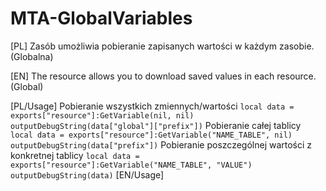 # MTA-GlobalVariables
[PL]
Zasób umożliwia pobieranie zapisanych wartości w każdym zasobie. (Globalna)

[EN]
The resource allows you to download saved values ​​in each resource. (Global)

[PL/Usage]
Pobieranie wszystkich zmiennych/wartości
```local data = exports["resource"]:GetVariable(nil, nil)```
```outputDebugString(data["global"]["prefix"])```
Pobieranie całej tablicy
```local data = exports["resource"]:GetVariable("NAME_TABLE", nil)```
```outputDebugString(data["prefix"])```
Pobieranie poszczególnej wartości z konkretnej tablicy
```local data = exports["resource"]:GetVariable("NAME_TABLE", "VALUE")```
```outputDebugString(data)```
[EN/Usage]
